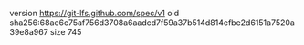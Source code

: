 version https://git-lfs.github.com/spec/v1
oid sha256:68ae6c75af756d3708a6aadcd7f59a37b514d814efbe2d6151a7520a39e8a967
size 745
